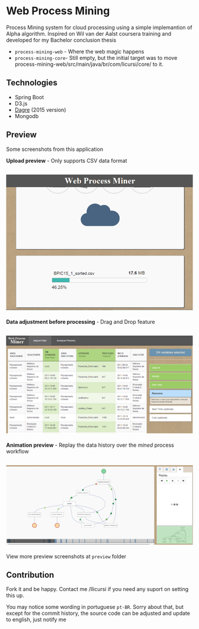 # Web Process Mining 

Process Mining system for cloud processing using a simple implemantion of Alpha algorithm. 
Inspired on Wil van der Aalst coursera training and developed for my Bachelor conclusion thesis

 * `process-mining-web` - Where the web magic happens
 * `process-mining-core`- Still empty, but the initial target was to move process-mining-web/src/main/java/br/com/licursi/core/ to it.

## Technologies

 * Spring Boot 
 * D3.js
 * [Dagre](https://github.com/dagrejs/dagre) (2015 version)
 * Mongodb
## Preview
Some screenshots from this application
 
 **Upload preview** - Only supports CSV data format
 
![upload preview of a csv file](https://github.com/llicursi/web-process-mining/blob/master/preview/upload.png)
--
 **Data adjustment before processing** - Drag and Drop feature
 
![data adjustment with drag and drop](https://github.com/llicursi/web-process-mining/blob/master/preview/drag-and-drop-data-adjust.png)
--
 **Animation preview** - Replay the data history over the *mined* process workflow
 
![animation preview](https://github.com/llicursi/web-process-mining/blob/master/preview/animation-preview.png)
--
View more preview screenshots at `preview` folder

## Contribution 

Fork it and be happy. Contact me /llicursi if you need any suport on setting this up.

You may notice some wording in portuguese `pt-BR`. Sorry about that, but except for the commit history, the source code can be adjusted and update to english, just notify me
